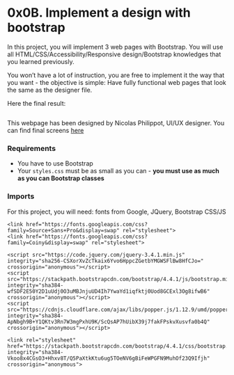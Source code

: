 <h1 class="gap">0x0B. Implement a design with bootstrap</h1>

 <p>In this project, you will implement 3 web pages with Bootstrap.
You will use all HTML/CSS/Accessibility/Responsive design/Bootstrap knowledges that you learned previously. </p>

<p>You won&rsquo;t have a lot of instruction, you are free to implement it the way that you want - the objective is simple: Have fully functional web pages that look the same as the designer file.</p>

<p>Here the final result:</p>

<p><img src="https://holbertonintranet.s3.amazonaws.com/uploads/medias/2020/3/3c71cc99d2fc1c12a3d3.jpg?X-Amz-Algorithm=AWS4-HMAC-SHA256&X-Amz-Credential=AKIARDDGGGOUWMNL5ANN%2F20210701%2Fus-east-1%2Fs3%2Faws4_request&X-Amz-Date=20210701T192213Z&X-Amz-Expires=86400&X-Amz-SignedHeaders=host&X-Amz-Signature=b0ae9496b457f29d4d7dfe907b6a9e16f807224c8dfea9afe73b217b761cdc24" alt="" style="" /></p>

<p>This webpage has been designed by Nicolas Philippot, UI/UX designer.
You can find final screens <a href="https://intranet-projects-files.s3.amazonaws.com/holbertonschool-webstack/623/Archive.zip" title="here" target="_blank">here</a></p>

<h3>Requirements</h3>

<ul>
<li>You have to use Bootstrap</li>
<li>Your <code>styles.css</code> must be as small as you can - <strong>you must use as much as you can Bootstrap classes</strong></li>
</ul>

<h3>Imports</h3>

<p>For this project, you will need: fonts from Google, JQuery, Bootstrap CSS/JS</p>

<pre><code>&lt;link href=&quot;https://fonts.googleapis.com/css?family=Source+Sans+Pro&amp;display=swap&quot; rel=&quot;stylesheet&quot;&gt;
&lt;link href=&quot;https://fonts.googleapis.com/css?family=Coiny&amp;display=swap&quot; rel=&quot;stylesheet&quot;&gt;

&lt;script src=&quot;https://code.jquery.com/jquery-3.4.1.min.js&quot; integrity=&quot;sha256-CSXorXvZcTkaix6Yvo6HppcZGetbYMGWSFlBw8HfCJo=&quot; crossorigin=&quot;anonymous&quot;&gt;&lt;/script&gt;
&lt;script src=&quot;https://stackpath.bootstrapcdn.com/bootstrap/4.4.1/js/bootstrap.min.js&quot; integrity=&quot;sha384-wfSDF2E50Y2D1uUdj0O3uMBJnjuUD4Ih7YwaYd1iqfktj0Uod8GCExl3Og8ifwB6&quot; crossorigin=&quot;anonymous&quot;&gt;&lt;/script&gt;
&lt;script src=&quot;https://cdnjs.cloudflare.com/ajax/libs/popper.js/1.12.9/umd/popper.min.js&quot; integrity=&quot;sha384-ApNbgh9B+Y1QKtv3Rn7W3mgPxhU9K/ScQsAP7hUibX39j7fakFPskvXusvfa0b4Q&quot; crossorigin=&quot;anonymous&quot;&gt;&lt;/script&gt;

&lt;link rel=&quot;stylesheet&quot; href=&quot;https://stackpath.bootstrapcdn.com/bootstrap/4.4.1/css/bootstrap.min.css&quot; integrity=&quot;sha384-Vkoo8x4CGsO3+Hhxv8T/Q5PaXtkKtu6ug5TOeNV6gBiFeWPGFN9MuhOf23Q9Ifjh&quot; crossorigin=&quot;anonymous&quot;&gt;
</code></pre>


